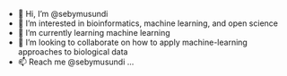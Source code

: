 - 👋 Hi, I’m @sebymusundi
- 👀 I’m interested in bioinformatics, machine learning, and open science 
- 🌱 I’m currently learning machine learning
- 💞️ I’m looking to collaborate on how to apply machine-learning approaches to biological data
- 📫 Reach me @sebymusundi ...

<!---
sebymusundi/sebymusundi is a ✨ special ✨ repository because its `README.md` (this file) appears on your GitHub profile.
You can click the Preview link to take a look at your changes.
--->
